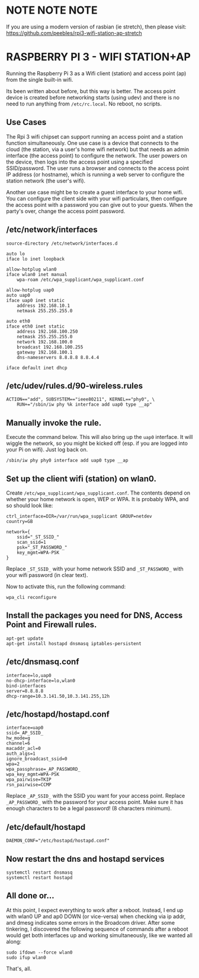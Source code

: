 # NOTE NOTE NOTE

If you are using a modern version of rasbian (ie stretch), then please visit: https://github.com/peebles/rpi3-wifi-station-ap-stretch

# RASPBERRY PI 3 - WIFI STATION+AP

Running the Raspberry Pi 3 as a Wifi client (station) and access point (ap) from the single built-in wifi.

Its been written about before, but this way is better.  The access point device is created before networking
starts (using udev) and there is no need to run anything from `/etc/rc.local`.  No reboot, no scripts.

## Use Cases

The Rpi 3 wifi chipset can support running an access point and a station function simultaneously.  One
use case is a device that connects to the cloud (the station, via a user's home wifi network) but
that needs an admin interface (the access point) to configure the network.  The user powers on the
device, then logs into the access point using a specified SSID/password.  The user runs a browser
and connects to the access point IP address (or hostname), which is running a web server to configure
the station network (the user's wifi).

Another use case might be to create a guest interface to your home wifi.  You can configure the client
side with your wifi particulars, then configure the access point with a password you can give out to your
guests.  When the party's over, change the access point password.

## /etc/network/interfaces

    source-directory /etc/network/interfaces.d
    
    auto lo
    iface lo inet loopback

    allow-hotplug wlan0
    iface wlan0 inet manual
    	wpa-roam /etc/wpa_supplicant/wpa_supplicant.conf

    allow-hotplug uap0
    auto uap0
    iface uap0 inet static
     	address 192.168.10.1
    	netmask 255.255.255.0

    auto eth0
    iface eth0 inet static
    	address 192.168.100.250
    	netmask 255.255.255.0
     	network 192.168.100.0
     	broadcast 192.168.100.255
    	gateway 192.168.100.1
        dns-nameservers 8.8.8.8 8.8.4.4

    iface default inet dhcp


## /etc/udev/rules.d/90-wireless.rules 

    ACTION=="add", SUBSYSTEM=="ieee80211", KERNEL=="phy0", \
        RUN+="/sbin/iw phy %k interface add uap0 type __ap"

## Manually invoke the rule.

Execute the command below.  This will also bring up the `uap0` interface.  It will wiggle the network, so you might be kicked off (esp. if you
are logged into your Pi on wifi).  Just log back on.

    /sbin/iw phy phy0 interface add uap0 type __ap
	
## Set up the client wifi (station) on wlan0.

Create `/etc/wpa_supplicant/wpa_supplicant.conf`.  The contents depend on whether your home network is open, WEP or WPA.  It is
probably WPA, and so should look like:

    ctrl_interface=DIR=/var/run/wpa_supplicant GROUP=netdev
    country=GB
    
    network={
	    ssid="_ST_SSID_"
	    scan_ssid=1
	    psk="_ST_PASSWORD_"
	    key_mgmt=WPA-PSK
    }

Replace `_ST_SSID_` with your home network SSID and `_ST_PASSWORD_` with your wifi password (in clear text).

Now to activate this, run the following command:

    wpa_cli reconfigure

## Install the packages you need for DNS, Access Point and Firewall rules.

    apt-get update
	apt-get install hostapd dnsmasq iptables-persistent

## /etc/dnsmasq.conf

    interface=lo,uap0
    no-dhcp-interface=lo,wlan0
    bind-interfaces
    server=8.8.8.8
    dhcp-range=10.3.141.50,10.3.141.255,12h

## /etc/hostapd/hostapd.conf

    interface=uap0
    ssid=_AP_SSID_
    hw_mode=g
    channel=6
    macaddr_acl=0
    auth_algs=1
    ignore_broadcast_ssid=0
    wpa=2
    wpa_passphrase=_AP_PASSWORD_
    wpa_key_mgmt=WPA-PSK
    wpa_pairwise=TKIP
    rsn_pairwise=CCMP

Replace `_AP_SSID_` with the SSID you want for your access point.  Replace `_AP_PASSWORD_` with the password for your access point.  Make sure it has
enough characters to be a legal password!  (8 characters minimum).

## /etc/default/hostapd

    DAEMON_CONF="/etc/hostapd/hostapd.conf"

## Now restart the dns and hostapd services

    systemctl restart dnsmasq
    systemctl restart hostapd

## All done or...
At this point, I expect everything to work after a reboot. Instead, I end up with wlan0 UP and ap0 DOWN (or vice-versa) when checking via ip addr, and dmesg indicates some errors in the Broadcom driver. After some tinkering, I discovered the following sequence of commands after a reboot would get both interfaces up and working simultaneously, like we wanted all along:
    
    sudo ifdown --force wlan0
    sudo ifup wlan0
    
That's, all.

